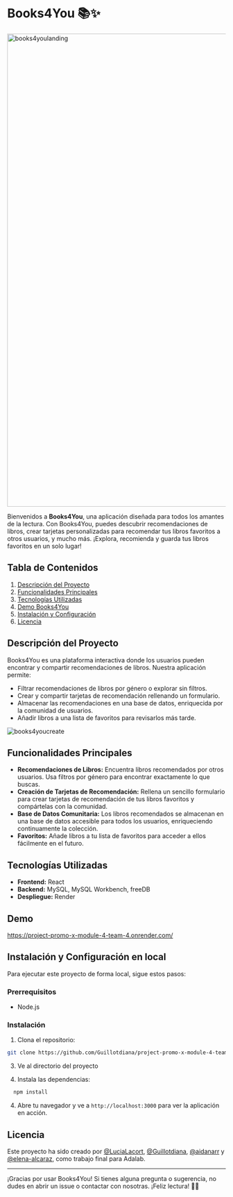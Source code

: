 # Books4You 📚✨

<img width="1090" alt="books4youlanding" src="https://github.com/Guillotdiana/project-promo-x-module-4-team-4/assets/156465486/c8fa83b1-630b-499a-9226-abd96b49a1ac">

Bienvenidos a **Books4You**, una aplicación diseñada para todos los amantes de la lectura. Con Books4You, puedes descubrir recomendaciones de libros, crear tarjetas personalizadas para recomendar tus libros favoritos a otros usuarios, y mucho más. ¡Explora, recomienda y guarda tus libros favoritos en un solo lugar!

## Tabla de Contenidos
1. [Descripción del Proyecto](#descripción-del-proyecto)
2. [Funcionalidades Principales](#funcionalidades-principales)
3. [Tecnologías Utilizadas](#tecnologías-utilizadas)
4. [Demo Books4You](#demo)
5. [Instalación y Configuración](#instalación-y-configuración)
6. [Licencia](#licencia)

## Descripción del Proyecto
Books4You es una plataforma interactiva donde los usuarios pueden encontrar y compartir recomendaciones de libros. Nuestra aplicación permite:
- Filtrar recomendaciones de libros por género o explorar sin filtros.
- Crear y compartir tarjetas de recomendación rellenando un formulario.
- Almacenar las recomendaciones en una base de datos, enriquecida por la comunidad de usuarios.
- Añadir libros a una lista de favoritos para revisarlos más tarde.

![books4youcreate](https://github.com/Guillotdiana/project-promo-x-module-4-team-4/assets/156465486/2dcc0241-5ce2-4907-93ad-cb52aa9f8a0c)


## Funcionalidades Principales
- **Recomendaciones de Libros:** Encuentra libros recomendados por otros usuarios. Usa filtros por género para encontrar exactamente lo que buscas.
- **Creación de Tarjetas de Recomendación:** Rellena un sencillo formulario para crear tarjetas de recomendación de tus libros favoritos y compártelas con la comunidad.
- **Base de Datos Comunitaria:** Los libros recomendados se almacenan en una base de datos accesible para todos los usuarios, enriqueciendo continuamente la colección.
- **Favoritos:** Añade libros a tu lista de favoritos para acceder a ellos fácilmente en el futuro.

## Tecnologías Utilizadas
- **Frontend:** React
- **Backend:** MySQL, MySQL Workbench, freeDB
- **Despliegue:** Render

## Demo

https://project-promo-x-module-4-team-4.onrender.com/

## Instalación y Configuración en local
Para ejecutar este proyecto de forma local, sigue estos pasos:

### Prerrequisitos
- Node.js

### Instalación
1. Clona el repositorio:
   
```bash
git clone https://github.com/Guillotdiana/project-promo-x-module-4-team-4.git
```
   
3. Ve al directorio del proyecto
   
4. Instala las dependencias:
  ```bash
    npm install
  ```

4. Abre tu navegador y ve a `http://localhost:3000` para ver la aplicación en acción.


## Licencia
Este proyecto ha sido creado por [@LuciaLacort](https://github.com/LuciaLacort), [@Guillotdiana](https://github.com/Guillotdiana), [@aidanarr](https://github.com/aidanarr) y [@elena-alcaraz](https://github.com/elena-alcaraz), como trabajo final para Adalab.

---

¡Gracias por usar Books4You! Si tienes alguna pregunta o sugerencia, no dudes en abrir un issue o contactar con nosotras. ¡Feliz lectura! 📖✨

